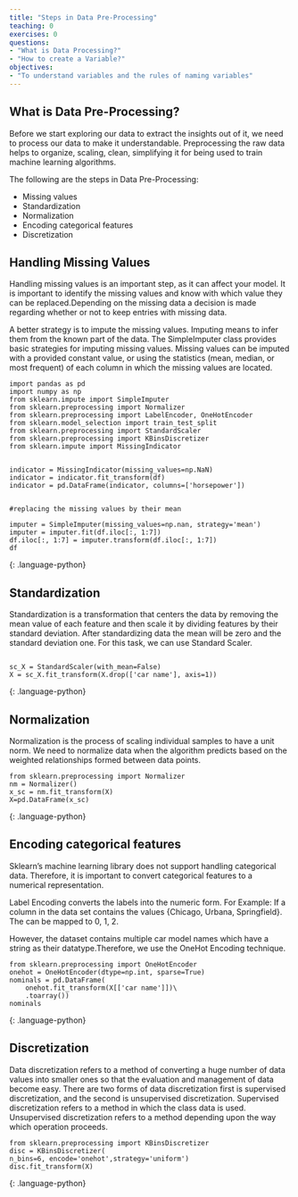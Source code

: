 ```yaml
---
title: "Steps in Data Pre-Processing"
teaching: 0
exercises: 0
questions:
- "What is Data Processing?"
- "How to create a Variable?"
objectives:
- "To understand variables and the rules of naming variables"
---
```


## What is Data Pre-Processing?

Before we start exploring our data to extract the insights out of it, we need to process our data to make it understandable. Preprocessing the raw data helps to organize, scaling, clean, simplifying it for being used to train machine learning algorithms.

The following are the steps in Data Pre-Processing:

* Missing values
* Standardization
* Normalization
* Encoding categorical features
* Discretization

## Handling Missing Values
Handling missing values is an important step, as it can affect your model. It is important to identify the missing values and know with which value they can be replaced.Depending on the missing data a decision is made regarding whether or not to keep entries with missing data.

A better strategy is to impute the missing values. Imputing means to infer them from the known part of the data. The SimpleImputer class provides basic strategies for imputing missing values. Missing values can be imputed with a provided constant value, or using the statistics (mean, median, or most frequent) of each column in which the missing values are located.

~~~
import pandas as pd
import numpy as np
from sklearn.impute import SimpleImputer
from sklearn.preprocessing import Normalizer
from sklearn.preprocessing import LabelEncoder, OneHotEncoder
from sklearn.model_selection import train_test_split
from sklearn.preprocessing import StandardScaler
from sklearn.preprocessing import KBinsDiscretizer
from sklearn.impute import MissingIndicator


indicator = MissingIndicator(missing_values=np.NaN)
indicator = indicator.fit_transform(df)
indicator = pd.DataFrame(indicator, columns=['horsepower'])


#replacing the missing values by their mean 

imputer = SimpleImputer(missing_values=np.nan, strategy='mean')
imputer = imputer.fit(df.iloc[:, 1:7])
df.iloc[:, 1:7] = imputer.transform(df.iloc[:, 1:7])
df

~~~
{: .language-python}

## Standardization

Standardization is a transformation that centers the data by removing the mean value of each feature and then scale it by dividing features by their standard deviation. After standardizing data the mean will be zero and the standard deviation one. For this task, we can use Standard Scaler.
~~~

sc_X = StandardScaler(with_mean=False)
X = sc_X.fit_transform(X.drop(['car name'], axis=1))
~~~
{: .language-python}

## Normalization

Normalization is the process of scaling individual samples to have a unit norm. We need to normalize data when the algorithm predicts based on the weighted relationships formed between data points.

~~~
from sklearn.preprocessing import Normalizer
nm = Normalizer()
x_sc = nm.fit_transform(X)
X=pd.DataFrame(x_sc)
~~~
{: .language-python}

## Encoding categorical features

Sklearn’s machine learning library does not support handling categorical data. Therefore, it is important to convert categorical features to a numerical representation.

Label Encoding converts the labels into the numeric form. For Example: If a column in the data set contains the values {Chicago, Urbana, Springfield}. The can be mapped to 0, 1, 2.

However, the dataset contains multiple car model names which have a string as their datatype.Therefore, we use the OneHot Encoding technique.

~~~
from sklearn.preprocessing import OneHotEncoder
onehot = OneHotEncoder(dtype=np.int, sparse=True)
nominals = pd.DataFrame(
    onehot.fit_transform(X[['car name']])\
    .toarray())
nominals
~~~
{: .language-python}

## Discretization

Data discretization refers to a method of converting a huge number of data values into smaller ones so that the evaluation and management of data become easy. There are two forms of data discretization first is supervised discretization, and the second is unsupervised discretization. Supervised discretization refers to a method in which the class data is used. Unsupervised discretization refers to a method depending upon the way which operation proceeds.

~~~
from sklearn.preprocessing import KBinsDiscretizer 
disc = KBinsDiscretizer(
n_bins=6, encode='onehot',strategy='uniform')
disc.fit_transform(X)
~~~
{: .language-python}

